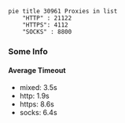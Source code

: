 
```mermaid
pie title 30961 Proxies in list
    "HTTP" : 21122
    "HTTPS": 4112
    "SOCKS" : 8800
```

### Some Info
#### Average Timeout

- mixed: 3.5s
- http: 1.9s
- https: 8.6s
- socks: 6.4s